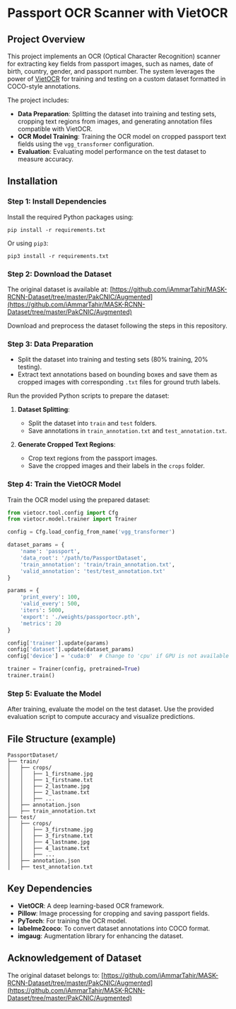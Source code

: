 # Passport OCR Scanner with VietOCR

## Project Overview
This project implements an OCR (Optical Character Recognition) scanner for extracting key fields from passport images, such as names, date of birth, country, gender, and passport number. The system leverages the power of [VietOCR](https://github.com/pbcquoc/vietocr) for training and testing on a custom dataset formatted in COCO-style annotations.

The project includes:
- **Data Preparation**: Splitting the dataset into training and testing sets, cropping text regions from images, and generating annotation files compatible with VietOCR.
- **OCR Model Training**: Training the OCR model on cropped passport text fields using the `vgg_transformer` configuration.
- **Evaluation**: Evaluating model performance on the test dataset to measure accuracy.

## Installation

### Step 1: Install Dependencies
Install the required Python packages using:
```
pip install -r requirements.txt
```
Or using `pip3`:
```
pip3 install -r requirements.txt
```

### Step 2: Download the Dataset
The original dataset is available at:
[https://github.com/iAmmarTahir/MASK-RCNN-Dataset/tree/master/PakCNIC/Augmented](https://github.com/iAmmarTahir/MASK-RCNN-Dataset/tree/master/PakCNIC/Augmented)

Download and preprocess the dataset following the steps in this repository.

### Step 3: Data Preparation
- Split the dataset into training and testing sets (80% training, 20% testing).
- Extract text annotations based on bounding boxes and save them as cropped images with corresponding `.txt` files for ground truth labels.

Run the provided Python scripts to prepare the dataset:
1. **Dataset Splitting**:
    - Split the dataset into `train` and `test` folders.
    - Save annotations in `train_annotation.txt` and `test_annotation.txt`.

2. **Generate Cropped Text Regions**:
    - Crop text regions from the passport images.
    - Save the cropped images and their labels in the `crops` folder.

### Step 4: Train the VietOCR Model
Train the OCR model using the prepared dataset:
```python
from vietocr.tool.config import Cfg
from vietocr.model.trainer import Trainer

config = Cfg.load_config_from_name('vgg_transformer')

dataset_params = {
    'name': 'passport',
    'data_root': '/path/to/PassportDataset',
    'train_annotation': 'train/train_annotation.txt',
    'valid_annotation': 'test/test_annotation.txt'
}

params = {
    'print_every': 100,
    'valid_every': 500,
    'iters': 5000,
    'export': './weights/passportocr.pth',
    'metrics': 20
}

config['trainer'].update(params)
config['dataset'].update(dataset_params)
config['device'] = 'cuda:0'  # Change to 'cpu' if GPU is not available

trainer = Trainer(config, pretrained=True)
trainer.train()
```

### Step 5: Evaluate the Model
After training, evaluate the model on the test dataset. Use the provided evaluation script to compute accuracy and visualize predictions.

## File Structure (example)
```
PassportDataset/
├── train/
│   ├── crops/
│   │   ├── 1_firstname.jpg
│   │   ├── 1_firstname.txt
│   │   ├── 2_lastname.jpg
│   │   ├── 2_lastname.txt
│   │   ├── ...
│   ├── annotation.json
│   ├── train_annotation.txt
├── test/
│   ├── crops/
│   │   ├── 3_firstname.jpg
│   │   ├── 3_firstname.txt
│   │   ├── 4_lastname.jpg
│   │   ├── 4_lastname.txt
│   │   ├── ...
│   ├── annotation.json
│   ├── test_annotation.txt
```

## Key Dependencies
- **VietOCR**: A deep learning-based OCR framework.
- **Pillow**: Image processing for cropping and saving passport fields.
- **PyTorch**: For training the OCR model.
- **labelme2coco**: To convert dataset annotations into COCO format.
- **imgaug**: Augmentation library for enhancing the dataset.

## Acknowledgement of Dataset
The original dataset belongs to:
[https://github.com/iAmmarTahir/MASK-RCNN-Dataset/tree/master/PakCNIC/Augmented](https://github.com/iAmmarTahir/MASK-RCNN-Dataset/tree/master/PakCNIC/Augmented)

